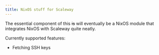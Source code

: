 ```yaml
---
title: NixOS stuff for Scaleway
---
```


The essential component of this ~~is~~ will eventually be a NixOS module that integrates NixOS with Scaleway quite neatly.

Currently supported features:

 - Fetching SSH keys
